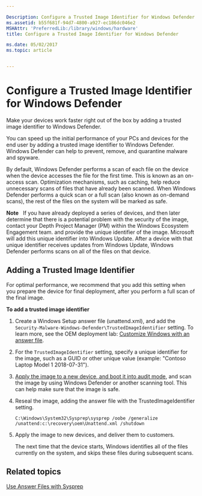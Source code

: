 ```yaml
---

Description: Configure a Trusted Image Identifier for Windows Defender
ms.assetid: b55f681f-94d7-4800-a927-ec186dc046e2
MSHAttr: 'PreferredLib:/library/windows/hardware'
title: Configure a Trusted Image Identifier for Windows Defender

ms.date: 05/02/2017
ms.topic: article


---
```


# Configure a Trusted Image Identifier for Windows Defender

Make your devices work faster right out of the box by adding a trusted image identifier to Windows Defender. 

You can speed up the initial performance of your PCs and devices for the end user by adding a trusted image identifier to Windows Defender. Windows Defender can help to prevent, remove, and quarantine malware and spyware.

By default, Windows Defender performs a scan of each file on the device when the device accesses the file for the first time. This is known as an on-access scan. Optimization mechanisms, such as caching, help reduce unnecessary scans of files that have already been scanned. When Windows Defender performs a quick scan or a full scan (also known as on-demand scans), the rest of the files on the system will be marked as safe.

**Note**  
If you have already deployed a series of devices, and then later determine that there is a potential problem with the security of the image, contact your Depth Project Manager (PM) within the Windows Ecosystem Engagement team. and provide the unique identifier of the image. Microsoft will add this unique identifier into Windows Update. After a device with that unique identifier receives updates from Windows Update, Windows Defender performs scans on all of the files on that device.

## <span id="Adding_a_Trusted_Image_Identifier"></span><span id="adding_a_trusted_image_identifier"></span><span id="ADDING_A_TRUSTED_IMAGE_IDENTIFIER"></span>Adding a Trusted Image Identifier

For optimal performance, we recommend that you add this setting when you prepare the device for final deployment, after you perform a full scan of the final image.

**To add a trusted image identifier**

1. Create a Windows Setup answer file (unattend.xml), and add the `Security-Malware-Windows-Defender\TrustedImageIdentifier` setting. To learn more, see the OEM deployment lab: [Customize Windows with an answer file](https://docs.microsoft.com/windows-hardware/manufacture/desktop/oem-deployment-of-windows-10-for-desktop-editions#customize-windows-with-an-answer-file).

2.  For the `TrustedImageIdentifier` setting, specify a unique identifier for the image, such as a GUID or other unique value (example: "Contoso Laptop Model 1 2018-07-31").

3. [Apply the image to a new device, and boot it into audit mode](https://docs.microsoft.com/en-us/windows-hardware/manufacture/desktop/oem-deployment-of-windows-10-for-desktop-editions#deploy-your-images-to-a-new-pc), and scan the image by using Windows Defender or another scanning tool. This can help make sure that the image is safe. 

4. Reseal the image, adding the answer file with the TrustedImageIdentifier setting.

   ```
   C:\Windows\System32\Sysprep\sysprep /oobe /generalize /unattend:c:\recovery\oem\Unattend.xml /shutdown
   ```

4. Apply the image to new devices, and deliver them to customers.

   The next time that the device starts, Windows identifies all of the files currently on the system, and skips these files during subsequent scans.

## <span id="related_topics"></span>Related topics

[Use Answer Files with Sysprep](use-answer-files-with-sysprep.md#bkmk_1)
